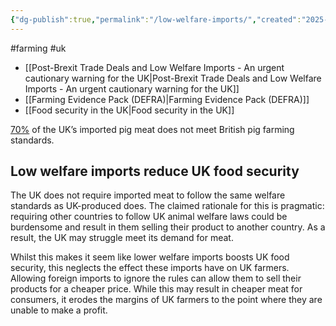 ```yaml
---
{"dg-publish":true,"permalink":"/low-welfare-imports/","created":"2025-10-23T17:42:43.163+01:00","updated":"2025-10-23T18:06:08.662+01:00"}
---
```


#farming #uk 

- [[Post-Brexit Trade Deals and Low Welfare Imports - An urgent cautionary warning for the UK\|Post-Brexit Trade Deals and Low Welfare Imports - An urgent cautionary warning for the UK]]
- [[Farming Evidence Pack (DEFRA)\|Farming Evidence Pack (DEFRA)]]
- [[Food security in the UK\|Food security in the UK]]

[70%](https://www.cpre.org.uk/wp-content/uploads/2019/11/The_future_of_pig_and_poultry_farming.pdf) of the UK’s imported pig meat does not meet British pig farming standards.

## Low welfare imports reduce UK food security
The UK does not require imported meat to follow the same welfare standards as UK-produced does. The claimed rationale for this is pragmatic: requiring other countries to follow UK animal welfare laws could be burdensome and result in them selling their product to another country. As a result, the UK may struggle meet its demand for meat. 

Whilst this makes it seem like lower welfare imports boosts UK food security, this neglects the effect these imports have on UK farmers. Allowing foreign imports to ignore the rules can allow them to sell their products for a cheaper price. While this may result in cheaper meat for consumers, it erodes the margins of UK farmers to the point where they are unable to make a profit. 